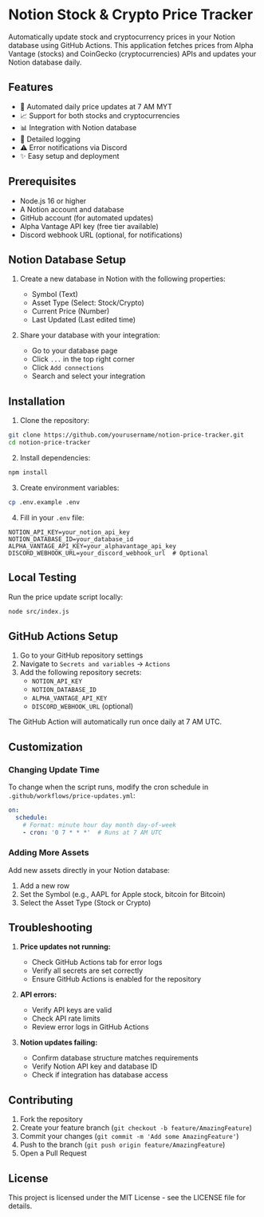 # Notion Stock & Crypto Price Tracker

Automatically update stock and cryptocurrency prices in your Notion database using GitHub Actions. This application fetches prices from Alpha Vantage (stocks) and CoinGecko (cryptocurrencies) APIs and updates your Notion database daily.

## Features

- 🤖 Automated daily price updates at 7 AM MYT
- 📈 Support for both stocks and cryptocurrencies
- 📊 Integration with Notion database
- 📝 Detailed logging
- ⚠️ Error notifications via Discord
- ✨ Easy setup and deployment

## Prerequisites

- Node.js 16 or higher
- A Notion account and database
- GitHub account (for automated updates)
- Alpha Vantage API key (free tier available)
- Discord webhook URL (optional, for notifications)

## Notion Database Setup

1. Create a new database in Notion with the following properties:
   - Symbol (Text)
   - Asset Type (Select: Stock/Crypto)
   - Current Price (Number)
   - Last Updated (Last edited time)

2. Share your database with your integration:
   - Go to your database page
   - Click `...` in the top right corner
   - Click `Add connections`
   - Search and select your integration

## Installation

1. Clone the repository:
```bash
git clone https://github.com/yourusername/notion-price-tracker.git
cd notion-price-tracker
```

2. Install dependencies:
```bash
npm install
```

3. Create environment variables:
```bash
cp .env.example .env
```

4. Fill in your `.env` file:
```
NOTION_API_KEY=your_notion_api_key
NOTION_DATABASE_ID=your_database_id
ALPHA_VANTAGE_API_KEY=your_alphavantage_api_key
DISCORD_WEBHOOK_URL=your_discord_webhook_url  # Optional
```

## Local Testing

Run the price update script locally:
```bash
node src/index.js
```

## GitHub Actions Setup

1. Go to your GitHub repository settings
2. Navigate to `Secrets and variables` -> `Actions`
3. Add the following repository secrets:
   - `NOTION_API_KEY`
   - `NOTION_DATABASE_ID`
   - `ALPHA_VANTAGE_API_KEY`
   - `DISCORD_WEBHOOK_URL` (optional)

The GitHub Action will automatically run once daily at 7 AM UTC.

## Customization

### Changing Update Time

To change when the script runs, modify the cron schedule in `.github/workflows/price-updates.yml`:

```yaml
on:
  schedule:
    # Format: minute hour day month day-of-week
    - cron: '0 7 * * *'  # Runs at 7 AM UTC
```

### Adding More Assets

Add new assets directly in your Notion database:
1. Add a new row
2. Set the Symbol (e.g., AAPL for Apple stock, bitcoin for Bitcoin)
3. Select the Asset Type (Stock or Crypto)

## Troubleshooting

1. **Price updates not running:**
   - Check GitHub Actions tab for error logs
   - Verify all secrets are set correctly
   - Ensure GitHub Actions is enabled for the repository

2. **API errors:**
   - Verify API keys are valid
   - Check API rate limits
   - Review error logs in GitHub Actions

3. **Notion updates failing:**
   - Confirm database structure matches requirements
   - Verify Notion API key and database ID
   - Check if integration has database access

## Contributing

1. Fork the repository
2. Create your feature branch (`git checkout -b feature/AmazingFeature`)
3. Commit your changes (`git commit -m 'Add some AmazingFeature'`)
4. Push to the branch (`git push origin feature/AmazingFeature`)
5. Open a Pull Request

## License

This project is licensed under the MIT License - see the LICENSE file for details.
